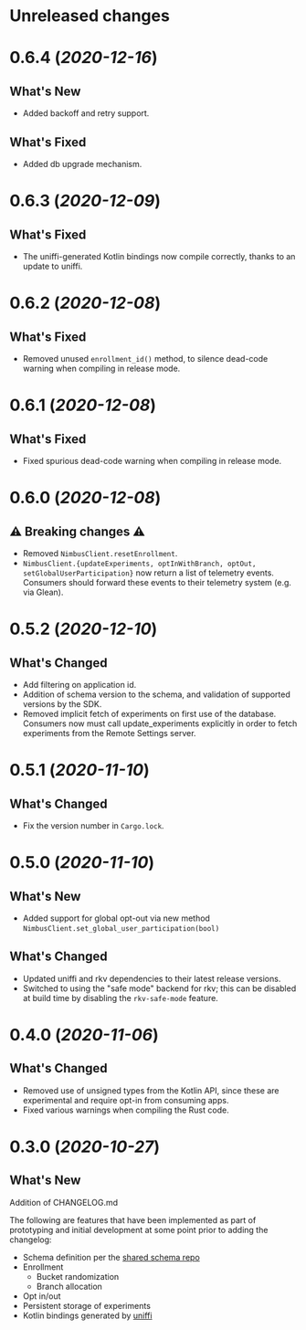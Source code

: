 # Unreleased changes

# 0.6.4 (_2020-12-16_)

## What's New

- Added backoff and retry support.

## What's Fixed

- Added db upgrade mechanism.

# 0.6.3 (_2020-12-09_)

## What's Fixed

- The uniffi-generated Kotlin bindings now compile correctly, thanks to an update to uniffi.

# 0.6.2 (_2020-12-08_)

## What's Fixed

- Removed unused `enrollment_id()` method, to silence dead-code warning when compiling in release mode.

# 0.6.1 (_2020-12-08_)

## What's Fixed

- Fixed spurious dead-code warning when compiling in release mode.

# 0.6.0 (_2020-12-08_)

## ⚠️ Breaking changes ⚠️

- Removed `NimbusClient.resetEnrollment`.
- `NimbusClient.{updateExperiments, optInWithBranch, optOut, setGlobalUserParticipation}`
  now return a list of telemetry events. Consumers should forward these events to their
  telemetry system (e.g. via Glean).

# 0.5.2 (_2020-12-10_)

## What's Changed

- Add filtering on application id.
- Addition of schema version to the schema, and validation of supported versions by the SDK.
- Removed implicit fetch of experiments on first use of the database. Consumers now must
  call update_experiments explicitly in order to fetch experiments from the Remote Settings
  server.

# 0.5.1 (_2020-11-10_)

## What's Changed

- Fix the version number in `Cargo.lock`.

# 0.5.0 (_2020-11-10_)

## What's New

- Added support for global opt-out via new method
  `NimbusClient.set_global_user_participation(bool)`

## What's Changed

- Updated uniffi and rkv dependencies to their latest
  release versions.
- Switched to using the "safe mode" backend for rkv;
  this can be disabled at build time by disabling the
  `rkv-safe-mode` feature.

# 0.4.0 (_2020-11-06_)

## What's Changed

- Removed use of unsigned types from the Kotlin API, since these
  are experimental and require opt-in from consuming apps.
- Fixed various warnings when compiling the Rust code.

# 0.3.0 (_2020-10-27_)

## What's New

Addition of CHANGELOG.md

The following are features that have been implemented as part of prototyping and initial development at some point prior to adding the changelog:

- Schema definition per the [shared schema repo](https://github.com/mozilla/nimbus-shared)
- Enrollment
  - Bucket randomization
  - Branch allocation
- Opt in/out
- Persistent storage of experiments
- Kotlin bindings generated by [uniffi](https://github.com/mozilla/uniffi-rs)
